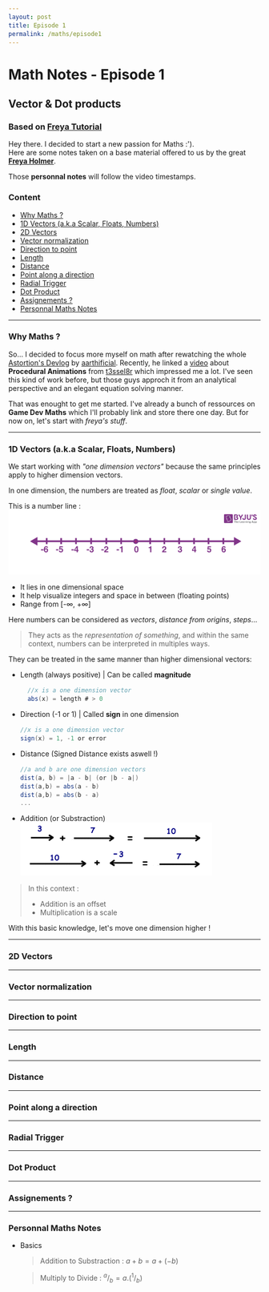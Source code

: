```yaml
---
layout: post
title: Episode 1
permalink: /maths/episode1
---
```


# Math Notes - Episode 1  <!-- omit in toc -->
## Vector & Dot products <!-- omit in toc -->

### Based on [Freya Tutorial](https://www.youtube.com/watch?v=MOYiVLEnhrw&t=363s) <!-- omit in toc -->

Hey there. I decided to start a new passion for Maths :').  
Here are some notes taken on a base material offered to us by the great **[Freya Holmer](https://twitter.com/FreyaHolmer?ref_src=twsrc%5Egoogle%7Ctwcamp%5Eserp%7Ctwgr%5Eauthor)**.

Those **personnal notes** will follow the video timestamps.

### Content <!-- omit in toc -->
- [Why Maths ?](#why-maths-)
- [1D Vectors (a.k.a Scalar, Floats, Numbers)](#1d-vectors-aka-scalar-floats-numbers)
- [2D Vectors](#2d-vectors)
- [Vector normalization](#vector-normalization)
- [Direction to point](#direction-to-point)
- [Length](#length)
- [Distance](#distance)
- [Point along a direction](#point-along-a-direction)
- [Radial Trigger](#radial-trigger)
- [Dot Product](#dot-product)
- [Assignements ?](#assignements-)
- [Personnal Maths Notes](#personnal-maths-notes)

___
### Why Maths ?
So... I decided to focus more myself on math after rewatching the whole [Astortion's Devlog](https://www.youtube.com/watch?v=4hF0lYZQVcg&list=PLh0j6fxciWbLVMwgAGx6UprZZQGvD-cYG) by [aarthificial](https://twitter.com/aarthificial).
Recently, he linked a [video](https://www.youtube.com/watch?v=KPoeNZZ6H4s) about **Procedural Animations** from [t3ssel8r](https://twitter.com/t3ssel8r) which impressed me a lot. I've seen this kind of work before, but those guys approch it from an analytical perspective and an elegant equation solving manner.

That was enought to get me started. I've already a bunch of ressources on **Game Dev Maths** which I'll probably link and store there one day. But for now on, let's start with *freya's stuff*.

___
### 1D Vectors (a.k.a Scalar, Floats, Numbers)
We start working with *"one dimension vectors"* because the same principles apply to higher dimension vectors.

In one dimension, the numbers are treated as *float*, *scalar* or *single value*.  

This is a number line :
![number line image](imgs/1D_numberLine.png)
- It lies in one dimensional space
- It help visualize integers and space in between (floating points)
- Range from [-$\infty$, +$\infty$]

Here numbers can be considered as *vectors*, *distance from origins*, *steps*...  
> They acts as the *representation of something*, and within the same context, numbers can be interpreted in multiples ways.

They can be treated in the same manner than higher dimensional vectors:
- Length (always positive) | Can be called 
**magnitude**
  ```c#
    //x is a one dimension vector
    abs(x) = length # > 0
  ```
- Direction (-1 or 1) | Called **sign** in one dimension
    ```c#
    //x is a one dimension vector
    sign(x) = 1, -1 or error
    ```
- Distance (Signed Distance exists aswell !)
    ```c#
    //a and b are one dimension vectors
    dist(a, b) = |a - b| (or |b - a|)
    dist(a,b) = abs(a - b)
    dist(a,b) = abs(b - a)
    ...
    ```
- Addition (or Substraction)
![Addition Vizualisation](imgs/1D_Vector_Add.PNG)

> In this context :
> - Addition is an offset
> - Multiplication is a scale

With this basic knowledge, let's move one dimension higher !
___
### 2D Vectors
___
### Vector normalization
___
### Direction to point
___
### Length
___
### Distance
___
### Point along a direction 
___
### Radial Trigger
___
### Dot Product
___
### Assignements ?
___
### Personnal Maths Notes
- Basics
  > Addition to Substraction : $a+b = a + (-b)$

  > Multiply to Divide : $^a/_b = a.(^1/_b)$


